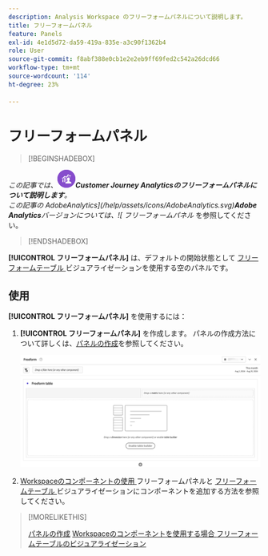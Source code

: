 ```yaml
---
description: Analysis Workspace のフリーフォームパネルについて説明します。
title: フリーフォームパネル
feature: Panels
exl-id: 4e1d5d72-da59-419a-835e-a3c90f1362b4
role: User
source-git-commit: f8abf388e0cb1e2e2eb9ff69fed2c542a26dcd66
workflow-type: tm+mt
source-wordcount: '114'
ht-degree: 23%

---
```


# フリーフォームパネル


>[!BEGINSHADEBOX]

*この記事では、![CustomerJourneyAnalytics](/help/assets/icons/CustomerJourneyAnalytics.svg)**Customer Journey Analyticsのフリーフォームパネルについて説明します**。<br/> この記事の [](https://experienceleague.adobe.com/en/docs/analytics/analyze/analysis-workspace/panels/freeform-panel) AdobeAnalytics](/help/assets/icons/AdobeAnalytics.svg)**Adobe Analytics**バージョンについては、![ フリーフォームパネル* を参照してください。

>[!ENDSHADEBOX]


**[!UICONTROL フリーフォームパネル]** は、デフォルトの開始状態として [ フリーフォームテーブル ](/help/analysis-workspace/visualizations/freeform-table/freeform-table.md) ビジュアライゼーションを使用する空のパネルです。

## 使用

**[!UICONTROL フリーフォームパネル]** を使用するには：

1. **[!UICONTROL フリーフォームパネル]** を作成します。 パネルの作成方法について詳しくは、[パネルの作成](panels.md#create-a-panel)を参照してください。

   ![ フリーフォームテーブルを含む空のパネルを表示するデフォルトのフリーフォームパネル。](assets/freeform-panel.png)

1. [Workspaceのコンポーネントの使用 ](/help/components/use-components-in-workspace.md) フリーフォームパネルと [ フリーフォームテーブル ](/help/analysis-workspace/visualizations/freeform-table/freeform-table.md) ビジュアライゼーションにコンポーネントを追加する方法を参照してください。


>[!MORELIKETHIS]
>
>[パネルの作成](/help/analysis-workspace/c-panels/panels.md#create-a-panel)
>[Workspaceのコンポーネントを使用する場合 ](/help/components/use-components-in-workspace.md)
>[フリーフォームテーブルのビジュアライゼーション ](/help/analysis-workspace/visualizations/freeform-table/freeform-table.md)
>
